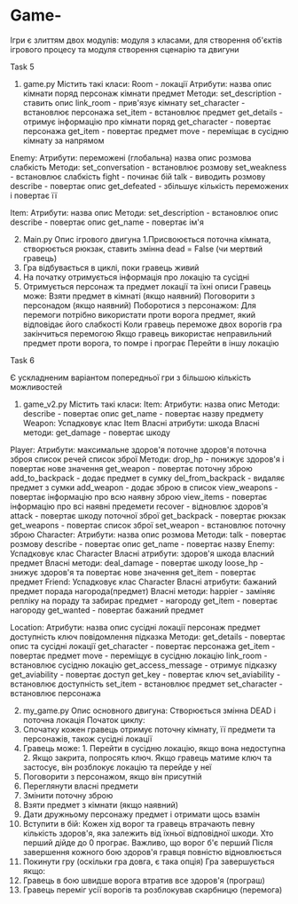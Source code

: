 # Game-
Ігри є злиттям двох модулів: модуля з класами, 
для створення об'єктів ігрового процесу та модуля створення сценарію та двигуни

Task 5

1. game.py
Містить такі класи:
  Room - локації
  Атрибути:
    назва
    опис
    кімнати поряд
    персонаж кімнати
    предмет
  Методи:
    set_description - ставить опис
    link_room - прив'язує кімнату
    set_character - встановлює персонажа
    set_item - встановлює предмет
    get_details - отримує інформацію про кімнати поряд
    get_character - повертає персонажа
    get_item - повертає предмет
    move - переміщає в сусідню кімнату за напрямом
  
  Enemy:
  Атрибути:
    переможені (глобальна)
    назва
    опис
    розмова
    слабкість
  Методи:
    set_conversation - встановлює розмову
    set_weakness - встановлює слабкість
    fight - починає бій
    talk - виводить розмову
    describe - повертає опис
    get_defeated - збільшує кількість переможених і повертає її
  
  Item:
  Атрибути:
    назва
    опис
  Методи:
    set_description - встановлює опис
    describe - повертає опис
    get_name - повертає ім'я

2. Main.py
Опис ігрового двигуна
  1.Присвоюється поточна кімната, створюється рюкзак, ставить змінна dead = False (чи мертвий гравець)
  2. Гра відбувається в циклі, поки гравець живий
  3. На початку отримується інформація про локацію та сусідні
  4. Отримується персонаж та предмет локації та їхні описи
  Гравець може:
    Взяти предмет в кімнаті (якщо наявний)
    Поговорити з персонадом (якщо наявний)
    Поборотися з персонажом:
      Для перемоги потрібно використати проти ворога предмет, який відповідає його слабкості
      Коли гравець переможе двох ворогів гра закінчиться перемогою
      Якщо гравець використає неправильний предмет проти ворога, то помре і програє
    Перейти в іншу локацію

Task 6
   
Є ускладненим варіантом попередньої гри з більшою кількість можливостей
1. game_v2.py
Містить такі класи:
  Item:
  Атрибути:
    назва
    опис
  Методи:
    describe - повертає опис
    get_name - повертає назву предмету
  Weapon:
  Успадковує клас Item
  Власні атрибути:
    шкода
  Власні методи:
    get_damage - повертає шкоду
  
  Player:
  Атрибути:
    максимальне здоров'я
    поточне здоров'я
    поточна зброя
    список речей
    список зброї
  Методи:
    drop_hp - понижує здоров'я і повертає нове значення
    get_weapon - повертає поточну зброю
    add_to_backpack - додає предмет в сумку
    del_from_backpack - видаляє предмет з сумки
    add_weapon - додає зброю в список
    view_weapons - повертає інформацію про всю наявну зброю
    view_items - повертає інформацію про всі наявні предемети
    recover - відновлює здоров'я
    attack - повертає шкоду поточної зброї
    get_backpack - повертає рюкзак
    get_weapons - повертає список зброї
    set_weapon - встановлює поточну зброю
  Character:
  Атрибути:
    назва
    опис
    розмова
  Методи:
    talk - повертає розмову
    describe - повертає опис
    get_name - повертає назву
  Enemy:
  Успадковує клас Character
  Власні атрибути:
    здоров'я
    шкода
    власний предмет
  Власні методи:
    deal_damage - повертає шкоду
    loose_hp - знижує здоров'я та повертає нове значення
    get_item - повертає предмет
  Friend:
  Успадковує клас Character
  Власні атрибути:
    бажаний предмет
    порада
    нагорода(предмет)
  Власні методи:
    happier - заміняє репліку на пораду та забирає предмет - нагороду
    get_item - повертає нагороду
    get_wanted - повертає бажаний предмет
  
  Location:
  Атрибути:
    назва
    опис
    сусідні локації
    персонаж
    предмет
    доступність
    ключ
    повідомлення підказка
  Методи:
    get_details - повертає опис та сусідні локації
    get_character - повертає персонажа
    get_item - повертає предмет
    move - переміщує в сусідню локацію
    link_room - встановлює сусідню локацію
    get_access_message - отримує підказку
    get_aviability - повертає доступ
    get_key - повертає ключ
    set_aviability - встановлює доступність
    set_item - встановлює предмет
    set_character - встановлює персонажа
    
2. my_game.py
Опис основного двигуна:
Створюється змінна DEAD і поточна локація
Початок циклу:
  1. Спочатку кожен гравець отримує поточну кімнату, її предмети та персонажів, також сусідні локації
  2. Гравець може:
    1. Перейти в сусідню локацію, якщо вона недоступна
    2. Якщо закрита, попросять ключ. Якщо гравець матиме ключ та застосує, він розблокує
    локацію та перейде у неї
  3. Поговорити з персонажом, якщо він присутній
  4. Переглянути власні предмети
  5. Змінити поточну зброю
  6. Взяти предмет з кімнати (якщо наявний)
  7. Дати дружньому персонажу предмет і отримати щось взамін
  8. Вступити в бій:
    Кожен хід ворог та гравець втрачають певну кількість здоров'я, яка залежить від їхньої
    відповідної шкоди. Хто перший дійде до 0 програє. Важливо, що ворог б'є перший
    Після завершення кожного бою здоров'я гравця повністю відновлюється
  9. Покинути гру (оскільки гра довга, є така опція)
Гра завершується якщо:
  1. Гравець в бою швидше ворога втратив все здоров'я (програш)
  2. Гравець переміг усії ворогів та розблокував скарбницю (перемога)
